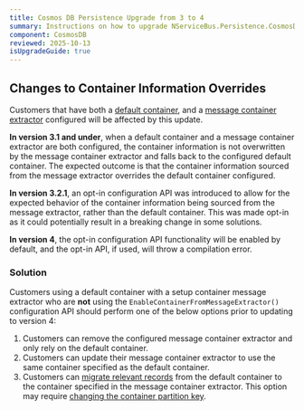 ```yaml
---
title: Cosmos DB Persistence Upgrade from 3 to 4
summary: Instructions on how to upgrade NServiceBus.Persistence.CosmosDB 3 to 4
component: CosmosDB
reviewed: 2025-10-13
isUpgradeGuide: true
---
```


## Changes to Container Information Overrides

Customers that have both a [default container](/persistence/cosmosdb/#usage-customizing-the-container-used), and a [message container extractor](/persistence/cosmosdb/transactions.md#specifying-the-container-to-use-for-the-transaction-using-the-message-contents) configured will be affected by this update.

**In version 3.1 and under**, when a default container and a message container extractor are both configured, the container information is not overwritten by the message container extractor and falls back to the configured default container. The expected outcome is that the container information sourced from the message extractor overrides the default container configured.

**In version 3.2.1**, an opt-in configuration API was introduced to allow for the expected behavior of the container information being sourced from the message extractor, rather than the default container. This was made opt-in as it could potentially result in a breaking change in some solutions.

**In version 4**, the opt-in configuration API functionality will be enabled by default, and the opt-in API, if used, will throw a compilation error.

### Solution

Customers using a default container with a setup container message extractor who are **not** using the `EnableContainerFromMessageExtractor()` configuration API should perform one of the below options prior to updating to version 4:

1. Customers can remove the configured message container extractor and only rely on the default container.
2. Customers can update their message container extractor to use the same container specified as the default container.
3. Customers can [migrate relevant records](https://learn.microsoft.com/en-us/azure/cosmos-db/container-copy?tabs=online-copy&pivots=api-nosql) from the default container to the container specified in the message container extractor. This option may require [changing the container partition key](https://learn.microsoft.com/en-us/azure/cosmos-db/nosql/change-partition-key).
